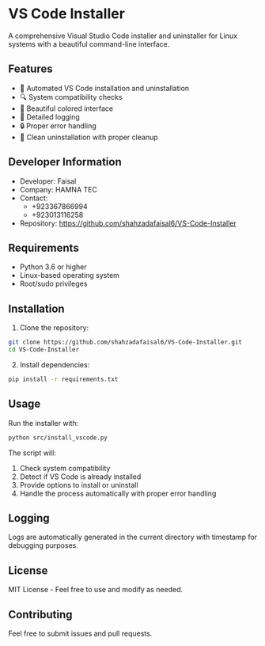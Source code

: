 # VS Code Installer

A comprehensive Visual Studio Code installer and uninstaller for Linux systems with a beautiful command-line interface.

## Features
- 🚀 Automated VS Code installation and uninstallation
- 🔍 System compatibility checks
- 🎨 Beautiful colored interface
- 📝 Detailed logging
- 🔒 Proper error handling
- 🧹 Clean uninstallation with proper cleanup

## Developer Information
- Developer: Faisal
- Company: HAMNA TEC
- Contact: 
  - +923367866994
  - +923013116258
- Repository: https://github.com/shahzadafaisal6/VS-Code-Installer

## Requirements
- Python 3.6 or higher
- Linux-based operating system
- Root/sudo privileges

## Installation

1. Clone the repository:
```bash
git clone https://github.com/shahzadafaisal6/VS-Code-Installer.git
cd VS-Code-Installer
```

2. Install dependencies:
```bash
pip install -r requirements.txt
```

## Usage

Run the installer with:
```bash
python src/install_vscode.py
```

The script will:
1. Check system compatibility
2. Detect if VS Code is already installed
3. Provide options to install or uninstall
4. Handle the process automatically with proper error handling

## Logging

Logs are automatically generated in the current directory with timestamp for debugging purposes.

## License

MIT License - Feel free to use and modify as needed.

## Contributing

Feel free to submit issues and pull requests.